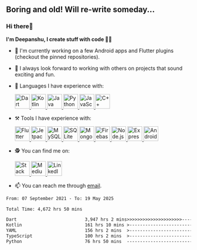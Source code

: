 ## Boring and old! Will re-write someday...

### Hi there👋

**I'm Deepanshu, I create stuff with code 🧑‍💻**

- 👀 I'm currently working on a few Android apps and Flutter plugins (checkout the pinned repositories).
- 💞️ I always look forward to working with others on projects that sound exciting and fun.
- 🦾 Languages I have experience with:
  
  <a href='https://dart.dev/'><img alt='Dart' src='https://user-images.githubusercontent.com/85361211/201532843-ba16076c-efaa-47f0-a84a-76a758a0042b.svg' height='40px'/> </a> <a href='https://kotlinlang.org/'><img alt='Kotlin' src='https://user-images.githubusercontent.com/85361211/201533060-0fb7ea87-60ff-41e5-9a1a-6e0ff1961dd5.svg' height='40px'/> </a> <a href='https://www.java.com/en/'><img alt='Java' src='https://user-images.githubusercontent.com/85361211/201533129-c6666314-c63c-47f7-8649-02da7b9fdeba.svg' height='40px'/> </a> <a href='https://www.python.org/'><img alt='Python' src='https://user-images.githubusercontent.com/85361211/201542501-5485add9-d402-481a-be57-3bba1ed7c2d9.svg' height='40px'/> </a> <a href='https://www.javascript.com/'><img alt='JavaScript' src='https://user-images.githubusercontent.com/85361211/201542540-3e07821b-923e-4f69-9b78-ec2436227d03.svg' height='40px'/> </a> <a href='https://isocpp.org/'><img alt='C++' src='https://user-images.githubusercontent.com/85361211/201542603-5bb75a71-2d1f-481c-90da-8234518e3135.svg' height='40px'/> </a>

- ⚒️ Tools I have experience with:

    <a href='https://flutter.dev/'><img alt='Flutter' src='https://user-images.githubusercontent.com/85361211/201543489-99998d2b-d3b6-4feb-9e29-181346597e79.svg' height='40px'/> </a> <a href='https://developer.android.com/jetpack/compose'><img alt='Jetpack Compose' src='https://user-images.githubusercontent.com/85361211/201544211-f2cef1ef-17c6-4b09-a7d0-b98465d46753.svg' height='40px'/> </a> <a href='https://www.mysql.com/'><img alt='MySQL' src='https://user-images.githubusercontent.com/85361211/201575455-0b405cd8-8650-40b1-92a2-398da9156eaa.svg' height='40px'/> </a> <a href='https://www.sqlite.org/index.html'><img alt='SQLite' src='https://user-images.githubusercontent.com/85361211/201544724-6ee6152e-7a8b-4152-a825-9d05b3670ac2.svg' height='40px'/> </a> <a href='https://www.mongodb.com/'><img alt='MongoDB' src='https://user-images.githubusercontent.com/85361211/201543248-f46024a9-8d7e-4100-998a-fe3d151de6c2.svg' height='40px'/> </a> <a href='https://firebase.google.com/'><img alt='Firebase' src='https://user-images.githubusercontent.com/85361211/201543429-acc7de0c-64c2-4ffd-b2a1-65706b22e501.svg' height='40px'/> </a> <a href='https://nodejs.org/en/'><img alt='Node.js' src='https://user-images.githubusercontent.com/85361211/201544006-4e8f4d90-a840-4995-a439-59ea5c6bf9ab.svg' height='40px'/> </a> <a href='https://expressjs.com/'><img alt='Express.js' src='https://user-images.githubusercontent.com/85361211/201544559-41eb106f-ba4e-4470-a56d-11f13e02c95d.svg' height='40px'/> </a> <a href='https://developer.android.com/studio'><img alt='Android Studio' src='https://user-images.githubusercontent.com/85361211/201575833-fdd7a913-e130-4ec3-81a7-064664c4d1b0.svg' height='40px'/> </a>
   
- 🕵️ You can find me on:
  
  <a href='https://stackoverflow.com/users/15199864/deepanshu'><img alt='Stack Overflow' src='https://user-images.githubusercontent.com/85361211/201573391-1689f4cf-cb58-4d32-af62-ed376da92eca.svg' height='40px'/> </a> <a href='https://medium.com/@deepanshuc2141'><img alt='Medium' src='https://user-images.githubusercontent.com/85361211/201574759-06df904e-a46f-4283-803d-9c25c311b373.svg' height='40px'/> </a> <a href='https://www.linkedin.com/in/chaudhary-deepanshu/'><img alt='LinkedIn' src='https://user-images.githubusercontent.com/85361211/201573818-bc09e810-c39a-4b44-a8a2-7184a2c77ae3.svg' height='40px'/> </a>
  
- 📫 You can reach me through [email](mailto:0qs8e9yn@duck.com?subject=[GitHub]).

<!--START_SECTION:waka-->

```txt
From: 07 September 2021 - To: 19 May 2025

Total Time: 4,672 hrs 50 mins

Dart                          3,947 hrs 2 mins>>>>>>>>>>>>>>>>>>>>>----   84.47 %
Kotlin                        161 hrs 10 mins >------------------------   03.45 %
YAML                          156 hrs 2 mins  >------------------------   03.34 %
TypeScript                    100 hrs 2 mins  >------------------------   02.14 %
Python                        76 hrs 50 mins  -------------------------   01.64 %
```

<!--END_SECTION:waka-->

<!---
chaudharydeepanshu/chaudharydeepanshu is a ✨ special ✨ repository because its `README.md` (this file) appears on your GitHub profile.
You can click the Preview link to take a look at your changes.
--->
